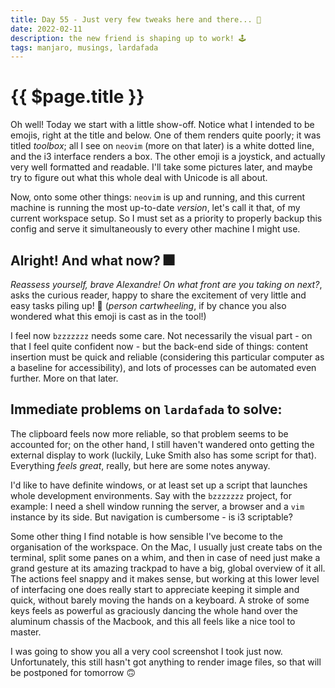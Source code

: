 ```yaml
---
title: Day 55 - Just very few tweaks here and there... 🧰
date: 2022-02-11
description: the new friend is shaping up to work! 🕹️
tags: manjaro, musings, lardafada
---
```


# {{ $page.title }}

Oh well! Today we start with a little show-off. Notice what I intended to be emojis, right at the title and below. One of them renders quite poorly; it was titled *toolbox*; all I see on `neovim` (more on that later) is a white dotted line, and the i3 interface renders a box. The other emoji is a joystick, and actually very well formatted and readable. I'll take some pictures later, and maybe try to figure out what this whole deal with Unicode is all about. 

Now, onto some other things: `neovim` is up and running, and this current machine is running the most up-to-date *version*, let's call it that, of my current workspace setup. So I must set as a priority to properly backup this config and serve it simultaneously to every other machine I might use. 

## Alright! And what now? 🎆 

*Reassess yourself, brave Alexandre! On what front are you taking on next?*, asks the curious reader, happy to share the excitement of very little and easy tasks piling up! 🤸 (*person cartwheeling*, if by chance you also wondered what this emoji is cast as in the tool!)

I feel now `bzzzzzzz` needs some care. Not necessarily the visual part - on that I feel quite confident now - but the back-end side of things: content insertion must be quick and reliable (considering this particular computer as a baseline for accessibility), and lots of processes can be automated even further. More on that later.

## Immediate problems on `lardafada` to solve:

The clipboard feels now more reliable, so that problem seems to be accounted for; on the other hand, I still haven't wandered onto getting the external display to work (luckily, Luke Smith also has some script for that). Everything *feels great*, really, but here are some notes anyway.

I'd like to have definite windows, or at least set up a script that launches whole development environments. Say with the `bzzzzzzz` project, for example: I need a shell window running the server, a browser and a `vim` instance by its side. But navigation is cumbersome - is i3 scriptable?

Some other thing I find notable is how sensible I've become to the organisation of the workspace. On the Mac, I usually just create tabs on the terminal, split some panes on a whim, and then in case of need just make a grand gesture at its amazing trackpad to have a big, global overview of it all. The actions feel snappy and it makes sense, but working at this lower level of interfacing one does really start to appreciate keeping it simple and quick, without barely moving the hands on a keyboard. A stroke of some keys feels as powerful as graciously dancing the whole hand over the aluminum chassis of the Macbook, and this all feels like a nice tool to master.

I was going to show you all a very cool screenshot I took just now. Unfortunately, this still hasn't got anything to render image files, so that will be postponed for tomorrow 🙃

<FetchComments :title=$frontmatter.title />
<PostComments :title=$frontmatter.title />
